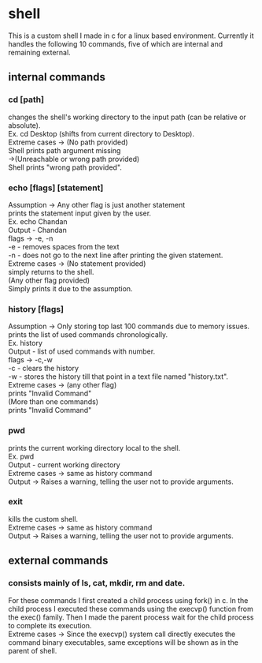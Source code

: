 # shell
This is a custom shell I made in c for a linux based environment. Currently it handles the following 10 commands, five of which are internal and remaining external.

## internal commands

### cd [path]
  changes the shell's working directory to the input path (can be relative or absolute).<br/>
  Ex. cd Desktop (shifts from current directory to Desktop).<br/>
  Extreme cases -> (No path provided)<br/>
    Shell prints path argument missing
    <br/>
                ->(Unreachable or wrong path provided)<br/>
    Shell prints "wrong path provided".<br/>
### echo [flags] [statement]
Assumption -> Any other flag is just another statement<br/>
prints the statement input given by the user.<br/>
Ex. echo Chandan<br/>
Output - Chandan <br/>
flags -> -e, -n<br/>
-e - removes spaces from the text<br/>
-n - does not go to the next line after printing the given statement.<br/>
Extreme cases -> (No statement provided)<br/>
  simply returns to the shell.</br>
  (Any other flag provided)<br/>
  Simply prints it due to the assumption.<br/>

### history [flags]
Assumption -> Only storing top last 100 commands due to memory issues.<br/>
prints the list of used commands chronologically.<br/>
Ex. history<br/>
Output - list of used commands with number.<br/>
flags -> -c,-w<br/>
-c - clears the history<br/>
-w - stores the history till that point in a text file named "history.txt".<br/>
Extreme cases -> (any other flag)<br/>
prints "Invalid Command"<br/>
(More than one commands)<br/>
prints "Invalid Command"<br/>


### pwd 
prints the current working directory local to the shell.<br/>
Ex. pwd<br/>
Output - current working directory<br/>
Extreme cases -> same as history command<br/>
Output -> Raises a warning, telling the user not to provide arguments.<br/>

### exit 
kills the custom shell.</br>
Extreme cases -> same as history command<br/>
Output -> Raises a warning, telling the user not to provide arguments.<br/>

## external commands

### consists mainly of ls, cat, mkdir, rm and date. 
For these commands I first created a child process using fork() in c. In the child process I executed these commands using the execvp() function from the exec() family. Then I made the parent process wait for the child process to complete its execution.
<br/>
Extreme cases -> Since the execvp() system call directly executes the command binary executables, same exceptions will be shown as in the parent of shell.  
